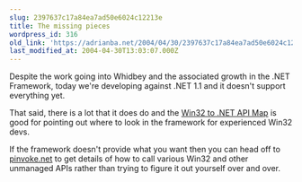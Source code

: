 ```yaml
---
slug: 2397637c17a84ea7ad50e6024c12213e
title: The missing pieces
wordpress_id: 316
old_link: 'https://adrianba.net/2004/04/30/2397637c17a84ea7ad50e6024c12213e/'
last_modified_at: 2004-04-30T13:03:07.000Z
---
```


Despite the work going into Whidbey and the associated growth in
the .NET Framework, today we're developing against .NET 1.1 and it
doesn't support everything yet.

That said, there is a lot that it does do and the
[
Win32 to .NET API Map](http://msdn.microsoft.com/library/en-us/dndotnet/html/win32map.asp) is good for pointing out where to look in
the framework for experienced Win32 devs.

If the framework doesn't provide what you want then you can head
off to [pinvoke.net](http://pinvoke.net/) to get details
of how to call various Win32 and other unmanaged APIs rather than
trying to figure it out yourself over and over.
